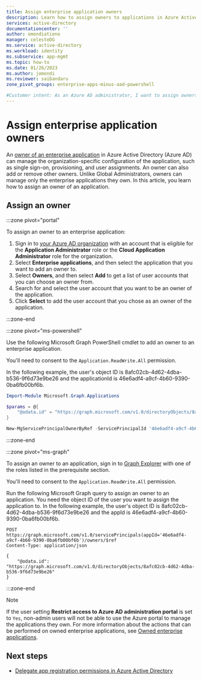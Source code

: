 ```yaml
---
title: Assign enterprise application owners
description: Learn how to assign owners to applications in Azure Active Directory
services: active-directory
documentationcenter: ''
author: omondiatieno
manager: celesteDG
ms.service: active-directory
ms.workload: identity
ms.subservice: app-mgmt
ms.topic: how-to
ms.date: 01/26/2023
ms.author: jomondi
ms.reviewer: saibandaru
zone_pivot_groups: enterprise-apps-minus-aad-powershell

#Customer intent: As an Azure AD administrator, I want to assign owners to enterprise applications.
---
```


# Assign enterprise application owners

An [owner of an enterprise application](overview-assign-app-owners.md) in Azure Active Directory (Azure AD) can manage the organization-specific configuration of the application, such as single sign-on, provisioning, and user assignments. An owner can also add or remove other owners. Unlike Global Administrators, owners can manage only the enterprise applications they own. In this article, you learn how to assign an owner of an application.

## Assign an owner

:::zone pivot="portal"

To assign an owner to an enterprise application:

1. Sign in to [your Azure AD organization](https://portal.azure.com/#blade/Microsoft_AAD_IAM/ActiveDirectoryMenuBlade/Overview) with an account that is eligible for the **Application Administrator** role or the **Cloud Application Administrator** role for the organization.
2. Select **Enterprise applications**, and then select the application that you want to add an owner to.
3. Select **Owners**, and then select **Add** to get a list of user accounts that you can choose an owner from.
4. Search for and select the user account that you want to be an owner of the application.
5. Click **Select** to add the user account that you chose as an owner of the application.

:::zone-end

:::zone pivot="ms-powershell"

Use the following Microsoft Graph PowerShell cmdlet to add an owner to an enterprise application.

You'll need to consent to the `Application.ReadWrite.All` permission.

In the following example, the user's object ID is 8afc02cb-4d62-4dba-b536-9f6d73e9be26 and the applicationId is 46e6adf4-a9cf-4b60-9390-0ba6fb00bf6b.

```powershell
Import-Module Microsoft.Graph.Applications

$params = @{
    "@odata.id" = "https://graph.microsoft.com/v1.0/directoryObjects/8afc02cb-4d62-4dba-b536-9f6d73e9be26"
}

New-MgServicePrincipalOwnerByRef -ServicePrincipalId '46e6adf4-a9cf-4b60-9390-0ba6fb00bf6b' -BodyParameter $params
```
:::zone-end

:::zone pivot="ms-graph"

To assign an owner to an application, sign in to [Graph Explorer](https://developer.microsoft.com/graph/graph-explorer) with one of the roles listed in the prerequisite section.

You'll need to consent to the `Application.ReadWrite.All` permission.

Run the following Microsoft Graph query to assign an owner to an application. You need the object ID of the user you want to assign the application to. In the following example, the user's object ID is 8afc02cb-4d62-4dba-b536-9f6d73e9be26 and the appId is 46e6adf4-a9cf-4b60-9390-0ba6fb00bf6b.

```http
POST https://graph.microsoft.com/v1.0/servicePrincipals(appId='46e6adf4-a9cf-4b60-9390-0ba6fb00bf6b')/owners/$ref
Content-Type: application/json

{
    "@odata.id": "https://graph.microsoft.com/v1.0/directoryObjects/8afc02cb-4d62-4dba-b536-9f6d73e9be26"
}
```

:::zone-end

> [!NOTE]
> If the user setting **Restrict access to Azure AD administration portal** is set to `Yes`, non-admin users will not be able to use the Azure portal to manage the applications they own. For more information about the actions that can be performed on owned enterprise applications, see [Owned enterprise applications](../fundamentals/users-default-permissions.md#owned-enterprise-applications). 

## Next steps

- [Delegate app registration permissions in Azure Active Directory](../roles/delegate-app-roles.md)
